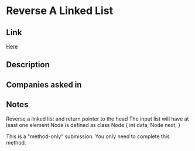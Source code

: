 # Reverse A Linked List

## Link

[Here](https://www.hackerrank.com/challenges/reverse-a-linked-list)

## Description

## Companies asked in

## Notes

Reverse a linked list and return pointer to the head
The input list will have at least one element
Node is defined as
class Node {
    int data;
    Node next;
}

This is a "method-only" submission.
You only need to complete this method.